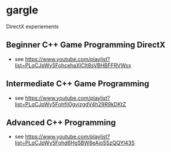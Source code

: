 # gargle
DirectX experiements


## Beginner C++ Game Programming DirectX

- see https://www.youtube.com/playlist?list=PLqCJpWy5FohcehaXlCIt8sVBHBFFRVWsx

## Intermediate C++ Game Programming

- see https://www.youtube.com/playlist?list=PLqCJpWy5Fohfil0gvjzgdV4h29R9kDKtZ

## Advanced C++ Programming

- see https://www.youtube.com/playlist?list=PLqCJpWy5Fohd6Hg5BW8eAjo5SzQQYl43S